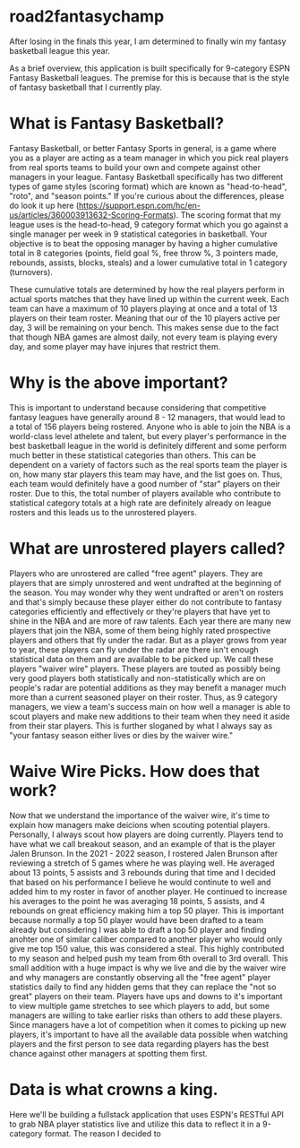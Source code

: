 # road2fantasychamp

After losing in the finals this year, I am determined to finally win my fantasy basketball league this year. 

As a brief overview, this application is built specifically for 9-category ESPN Fantasy Basketball leagues. The premise for this is because that is the style of fantasy basketball that I currently play.

# What is Fantasy Basketball? 

Fantasy Basketball, or better Fantasy Sports in general, is a game where you as a player are acting as a team manager in which you pick real players from real sports teams to build your own and compete against other managers in your league. 
Fantasy Basketball specifically has two different types of game styles (scoring format) which are known as "head-to-head", "roto", and "season points." If you're curious about the differences, please do look it up here (https://support.espn.com/hc/en-us/articles/360003913632-Scoring-Formats). The scoring format that my league uses is the head-to-head, 9 category format which you go against a single manager per week in 9 statistical categories in basketball. Your objective is to beat the opposing manager
by having a higher cumulative total in 8 categories (points, field goal %, free throw %, 3 pointers made, rebounds, assists, blocks, steals) and a lower cumulative total in 1 category (turnovers). 

These cumulative totals are determined by how the real players perform in actual sports matches that they have lined up within the current week. Each team can have a maximum of 10 players playing at once and a total of 13 players on their team roster. Meaning that our of the 10 players active per day, 3 will be remaining on your bench. This makes sense due to the fact that though NBA games are almost daily, not every team is playing every day, and some player may have injures that restrict them. 

# Why is the above important? 

This is important to understand because considering that competitive fantasy leagues have generally around 8 - 12 managers, that would lead to a total of 156 players being rostered. Anyone who is able to join the NBA is a world-class level athelete and talent, but
every player's performance in the best basketball league in the world is definitely different and some perform much better in these statistical categories than others. This can be dependent on a variety of factors such as the real sports team the player is on, how many
star players this team may have, and the list goes on. Thus, each team would definitely have a good number of "star" players on their roster. Due to this, the total number of players available who contribute to statistical category totals at a high rate are definitely already on league rosters and this leads us to the unrostered players. 

# What are unrostered players called? 

Players who are unrostered are called "free agent" players. They are players that are simply unrostered and went undrafted at the beginning of the season. You may wonder why they went undrafted or aren't on rosters and that's simply because these player either do not contribute to fantasy categories efficiently and effectively or they're players that have yet to shine in the NBA and are more of raw talents. Each year there are many new players that join the NBA, some of them being highly rated prospective players and others that fly under the radar. But as a player grows from year to year, these players can fly under the radar are there isn't enough statistical data on them and are available to be picked up. We call these players "waiver wire" players. These players are touted as possibly being very good players both statistically and non-statistically which are on people's radar are potential additions as they may benefit a manager much more than a current seasoned player on their roster. Thus, as 9 category managers, we view a team's success main on how well a manager is able to scout players and make new additions to their team when they need it aside from their star players. This is further sloganed by what I always say as "your fantasy season either lives or dies by the waiver wire." 

# Waive Wire Picks. How does that work? 

Now that we understand the importance of the waiver wire, it's time to explain how managers make deicions when scouting potential players. Personally, I always scout how players are doing currently. Players tend to have what we call breakout season, and an example of that is the player Jalen Brunson. In the 2021 - 2022 season, I rostered Jalen Brunson after reviewing a stretch of 5 games where he was playing well. He averaged about 13 points, 5 assists and 3 rebounds during that time and I decided that based on his performance I believe he would continute to well and added him to my roster in favor of another player. He continued to increase his averages to the point he was averaging 18 points, 5 assists, and 4 rebounds on great efficiency making him a top 50 player. This is important because normally a top 50 player would have been drafted to a team already but considering I was able to draft a top 50 player and finding anohter one of similar caliber compared to another player who would only give me top 150 value, this was considered a steal. This highly contributed to my season and helped push my team from 6th overall to 3rd overall. This small addition with a huge impact is why we live and die by the waiver wire and why managers are constantly observing all the "free agent" player statistics daily to find any hidden gems that they can replace the "not so great" players on their team. Players have ups and downs to it's important to view multiple game stretches to see which players to add, but some managers are willing to take earlier risks than others to add these players. Since managers have a lot of competition when it comes to picking up new players, it's important to have all the available data possible when watching players and the first person to see data regarding players has the best chance against other managers at spotting them first. 

# Data is what crowns a king. 



Here we'll be building a fullstack application that uses ESPN's RESTful API to grab NBA player statistics live and utilize this data to reflect it in a 9-category format. The reason I decided to 
